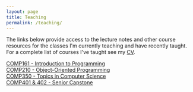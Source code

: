 ```yaml
---
layout: page
title: Teaching
permalink: /teaching/
---
```


 The links below provide access to the lecture notes and other course resources for the classes I'm currently teaching and have recently taught. For a complete list of courses I've taught see my [CV](/cv/).

[COMP161 - Introduction to Programming](/teaching/COMP161/)  
[COMP210 - Object-Oriented Programming](/teaching/COMP210/)  
[COMP350 - Topics in Computer Science](/teaching/COMP350/)  
[COMP401 & 402 - Senior Capstone](/teaching/COMP401-402/)  
